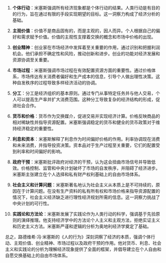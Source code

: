 1. **个体行动**：米塞斯强调所有经济现象都是个体行动的结果。人类行动是有目的的行为，旨在通过有限的手段实现期望的目标。这一洞察力构成了经济分析的基础。

2. **主观价值**：价值不是商品固有的，而是主观的，因人而异。个人根据自己的偏好和需求赋予价值。价值的主观性支撑着交换的概念和市场中价格的出现。

3. **创业精神**：创业家在市场经济中发挥着至关重要的作用，通过识别和把握利润机会。他们承担不确定性和风险，推动创新和进步。创业的功能对经济发展和资源协调至关重要。

4. **市场过程**：米塞斯强调市场过程在有效配置资源方面的重要性。通过价格体系，市场传达有关消费者偏好和生产成本的信息，引导个人做出理性决策。这种自发秩序的过程导致多样经济活动的协调。

5. **分工**：分工是经济组织的基本原则。通过专门从事特定任务并与他人交易，个人可以提高生产率并扩大消费范围。这种分工导致复杂的经济结构的形成，促进社会合作。

6. **货币和价格**：货币作为交换媒介，促进交易并实现经济计算。价格反映商品的相对稀缺性并指导资源配置。米塞斯强调稳定的货币和健全的货币政策对于维持经济稳定的重要性。

7. **利息和资本**：米塞斯解释了利息作为时间偏好价格的作用。利率协调现在消费和未来消费，并指导投资决策。资本品对于生产过程至关重要，它们的配置受到利率和时间偏好的影响。

8. **政府干预**：米塞斯批评政府对经济的干预，认为这会扭曲市场信号并导致低效。价格控制、监管和中央计划破坏了市场的自发秩序，并阻碍了经济进步。米塞斯主张建立在个人选择和私有财产权利基础上的自由市场体系。

9. **社会主义和计算问题**：米塞斯著名地认为社会主义从本质上是不可持续的，原因在于计算问题。在没有生产资料的私有所有权和市场价格来指导资源配置的情况下，社会主义经济缺乏进行理性经济规划所需的信息。这一洞察力挑战了中央计划的可行性。

10. **实践论和方法论**：米塞斯发展了实践论作为人类行动的科学，强调基于先验原则的演绎推理。他支持经济学中的方法论个人主义和主观方法，拒绝实证主义和历史主义方法。米塞斯严谨和逻辑的分析为奥地利经济学奠定了基础。

总之，路德维希·冯·米塞斯的《人的行为》深刻洞察了经济的本质，强调个体行动、主观价值、创业精神、市场过程以及政府干预的作用。他对货币、利息、社会主义和实践论的分析为理解经济现象提供了全面的框架，并倡导建立在个人自由和自愿交换基础上的自由市场体系。